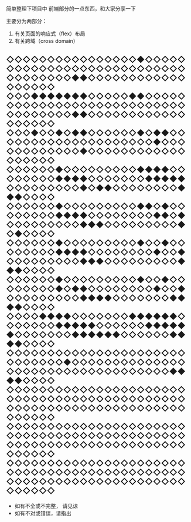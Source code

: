 



 简单整理下项目中 前端部分的一点东西，和大家分享一下 
 
 
主要分为两部分：  
1. 有关页面的响应式（flex）布局  
2. 有关跨域（cross domain） 


◇◇◇◇◇◇◇◇◇◇◇◇◇◇◇◇◆◇◇◇◇◇◇◇◇◇◇◇◇◇◇◇◇◇◇◇◇◇◇◇◇◇◇◇◇◇◇◇◇◇◇◇◆◆◇◇◇◇◇◇◇◇◇◇◇◇◇◇◇◇◇◇
◇◇◇◆◆◆◆◆◆◆◇◇◇◇◇◆◆◇◇◇◇◇◇◇◇◇◇◇◇◇◇◇◇◇◇◇◇◇◇◇◇◇◇◇◇◇◇◇◇◇◇◇◆◆◇◇◇◇◇◇◇◇◇◇◇◇◇◇◇◇◇◇
◇◇◇◆◇◇◆◇◆◆◇◇◇◇◇◇◆◇◆◆◇◇◇◇◇◇◇◇◇◇◇◇◇◇◇◇◇◇◇◇◆◇◇◇◇◇◇◇◇◇◇◇◇◆◇◇◇◇◇◇◇◇◇◇◇◇◇◇◇◇◇◇
◇◇◇◇◇◇◆◇◇◇◇◇◇◇◇◇◆◆◆◆◇◇◇◇◇◇◇◇◆◆◆◆◇◇◇◇◇◇◇◆◆◆◆◆◇◇◇◇◇◇◇◇◇◆◇◆◆◇◇◇◇◇◇◇◇◆◆◆◇◇◇◇
◇◇◇◇◇◇◆◇◇◇◇◇◇◇◇◇◆◆◇◆◇◇◇◇◇◇◇◇◆◆◆◆◇◇◇◇◇◇◇◇◆◆◇◆◇◇◇◇◇◇◇◇◇◆◆◆◇◇◇◇◇◇◇◇◇◆◇◆◇◇◇◇
◇◇◇◇◇◇◆◇◇◇◇◇◇◇◇◇◆◇◇◆◇◇◇◇◇◇◇◇◆◆◆◆◇◇◇◇◇◇◇◇◆◇◇◆◇◇◇◇◇◇◇◇◇◆◆◆◇◇◇◇◇◇◇◇◇◆◆◆◇◇◇◇
◇◇◇◇◇◇◆◇◇◇◇◇◇◇◇◇◆◇◇◆◇◇◇◇◇◇◇◇◆◇◆◆◇◇◇◇◇◇◇◇◆◇◇◆◇◇◇◇◇◇◇◇◇◆◆◆◆◇◇◇◇◇◇◇◆◆◆◆◇◇◇◇
◇◇◇◇◆◆◆◆◇◇◇◇◇◇◇◆◆◆◆◆◆◇◇◇◇◇◇◇◆◆◆◆◆◇◇◇◇◇◇◆◆◆◆◆◆◇◇◇◇◇◇◇◆◆◆◆◆◆◇◇◇◇◇◇◆◆◆◆◇◇◇◇
◇◇◇◇◇◇◇◇◇◇◇◇◇◇◇◇◇◇◇◇◇◇◇◇◇◇◇◇◇◆◇◇◇◇◇◇◇◇◇◇◇◇◇◇◇◇◇◇◇◇◇◇◇◇◇◇◇◇◇◇◇◇◇◇◆◆◆◆◇◇◇◇
◇◇◇◇◇◇◇◇◇◇◇◇◇◇◇◇◇◇◇◇◇◇◇◇◇◇◇◇◇◇◇◇◇◇◇◇◇◇◇◇◇◇◇◇◇◇◇◇◇◇◇◇◇◇◇◇◇◇◇◇◇◇◇◇◇◇◇◇◇◇◇◇
◇◇◇◇◇◇◇◇◇◇◇◇◇◇◇◇◇◇◇◇◇◇◇◇◇◇◇◇◇◇◇◇◇◇◇◇◇◇◇◇◇◇◇◇◇◇◇◇◇◇◇◇◇◇◇◇◇◇◇◇◇◇◇◇◇◇◇◇◇◇◇◇
◇◇◇◇◇◇◇◇◇◇◇◇◇◇◇◇◇◇◇◇◇◇◇◇◇◇◇◇◇◇◇◇◇◇◇◇◇◇◇◇◇◇◇◇◇◇◇◇◇◇◇◇◇◇◇◇◇◇◇◇◇◇◇◇◇◇◇◇◇◇◇◇
---
 + 如有不全或不完整， 请见谅
 + 如有不对或错误，请指出

